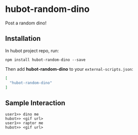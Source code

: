 # hubot-random-dino

Post a random dino!

## Installation

In hubot project repo, run:

`npm install hubot-random-dino --save`

Then add **hubot-random-dino** to your `external-scripts.json`:

```json
[
  "hubot-random-dino"
]
```

## Sample Interaction

```
user1>> dino me
hubot>> <gif url>
user1>> raptor me
hubot>> <gif url>
```